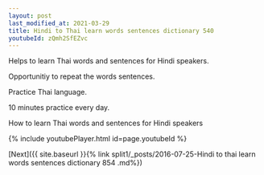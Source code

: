 ```yaml
---
layout: post
last_modified_at: 2021-03-29
title: Hindi to Thai learn words sentences dictionary 540 
youtubeId: zQmh2SfEZvc
---
```

 
 
Helps to learn Thai words and sentences for Hindi speakers.

Opportunitiy to repeat the words sentences. 

Practice Thai language. 
 
10 minutes practice every day. 
 
How to learn Thai words and sentences for Hindi speakers 
 
{% include youtubePlayer.html id=page.youtubeId %}
 
 
[Next]({{ site.baseurl }}{% link  split1/_posts/2016-07-25-Hindi to thai learn words sentences dictionary 854 .md%})
 

